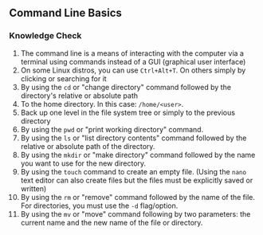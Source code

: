 ## Command Line Basics

### Knowledge Check

1. The command line is a means of interacting with the computer via a terminal using commands instead of a GUI (graphical user interface)
2. On some Linux distros, you can use `Ctrl+Alt+T`. On others simply by clicking or searching for it
3. By using the `cd` or "change directory" command followed by the directory's relative or absolute path
4. To the home directory. In this case: `/home/<user>`.
5. Back up one level in the file system tree or simply to the previous directory
6. By using the `pwd` or "print working directory" command.
7. By using the `ls` or "list directory contents" command followed by the relative or absolute path of the directory.
8. By using the `mkdir` or "make directory" command followed by the name you want to use for the new directory.
9. By using the `touch` command to create an empty file. (Using the `nano` text editor can also create files but the files must be explicitly saved or written)
10. By using the `rm` or "remove" command followed by the name of the file. For directories, you must use the `-d` flag/option.
11. By using the `mv` or "move" command following by two parameters: the current name and the new name of the file or directory.
